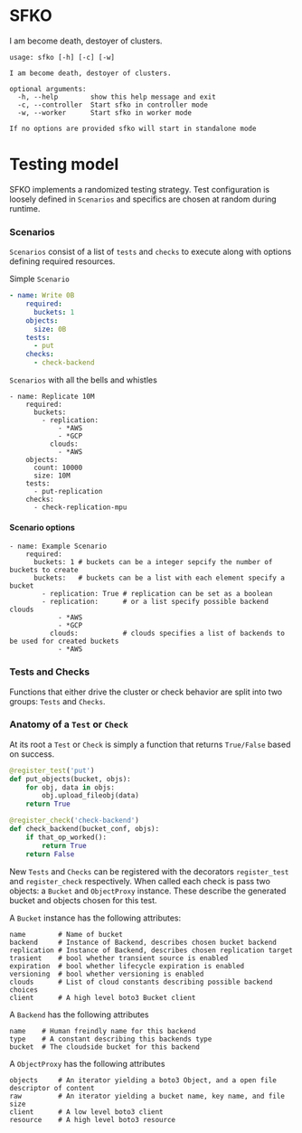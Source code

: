 # SFKO

I am become death, destoyer of clusters.

```
usage: sfko [-h] [-c] [-w]

I am become death, destoyer of clusters.

optional arguments:
  -h, --help        show this help message and exit
  -c, --controller  Start sfko in controller mode
  -w, --worker      Start sfko in worker mode

If no options are provided sfko will start in standalone mode
```


# Testing model

SFKO implements a randomized testing strategy. Test configuration is loosely defined in `Scenarios` and specifics are chosen at random during runtime.

### Scenarios

`Scenarios` consist of a list of `tests` and `checks` to execute along with options defining required resources.

Simple `Scenario`

```yaml
- name: Write 0B
    required:
      buckets: 1
    objects:
      size: 0B
    tests:
      - put
    checks:
      - check-backend
```

`Scenarios` with all the bells and whistles

```
- name: Replicate 10M
    required:
      buckets:
        - replication:
            - *AWS
            - *GCP
          clouds:
            - *AWS
    objects:
      count: 10000
      size: 10M
    tests:
      - put-replication
    checks:
      - check-replication-mpu
```

#### Scenario options

```
- name: Example Scenario
    required:
      buckets: 1 # buckets can be a integer sepcify the number of buckets to create
      buckets:   # buckets can be a list with each element specify a bucket
      	- replication: True # replication can be set as a boolean
        - replication:		# or a list specify possible backend clouds
            - *AWS
            - *GCP
          clouds:			# clouds specifies a list of backends to be used for created buckets
            - *AWS
```

### Tests and Checks

Functions that either drive the cluster or check behavior are split into two groups: `Tests` and `Checks`.


### Anatomy of a `Test` or `Check`

At its root a `Test` or `Check` is simply a function that returns `True/False` based on success.
```python
@register_test('put')
def put_objects(bucket, objs):
    for obj, data in objs:
        obj.upload_fileobj(data)
    return True

```

```python
@register_check('check-backend')
def check_backend(bucket_conf, objs):
	if that_op_worked():
    	return True
    return False
```

New `Tests` and `Checks` can be registered with the decorators `register_test` and `register_check` respectively. When called each check is pass two objects: a `Bucket` and `ObjectProxy` instance. These describe the generated bucket and objects chosen for this test.

A `Bucket` instance has the following attributes:

```
name		# Name of bucket
backend		# Instance of Backend, describes chosen bucket backend
replication # Instance of Backend, describes chosen replication target
trasient	# bool whether transient source is enabled
expiration	# bool whether lifecycle expiration is enabled
versioning 	# bool whether versioning is enabled
clouds		# List of cloud constants describing possible backend choices
client		# A high level boto3 Bucket client
```
A `Backend` has the following attributes

```
name	# Human freindly name for this backend
type	# A constant describing this backends type
bucket	# The cloudside bucket for this backend
```

A `ObjectProxy` has the following attributes

```
objects		# An iterator yielding a boto3 Object, and a open file descriptor of content
raw			# An iterator yielding a bucket name, key name, and file size
client		# A low level boto3 client
resource	# A high level boto3 resource
```

